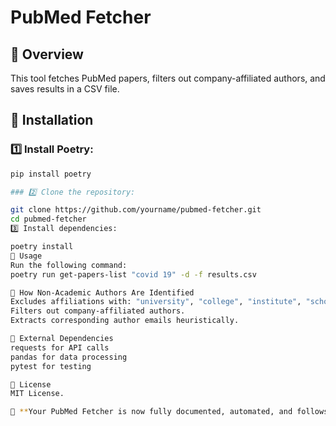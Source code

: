 # PubMed Fetcher

## 📌 Overview
This tool fetches PubMed papers, filters out company-affiliated authors, and saves results in a CSV file.

## 📌 Installation
### 1️⃣ Install Poetry:
```sh
pip install poetry

### 2️⃣ Clone the repository:

git clone https://github.com/yourname/pubmed-fetcher.git
cd pubmed-fetcher
3️⃣ Install dependencies:

poetry install
📌 Usage
Run the following command:
poetry run get-papers-list "covid 19" -d -f results.csv

📌 How Non-Academic Authors Are Identified
Excludes affiliations with: "university", "college", "institute", "school"
Filters out company-affiliated authors.
Extracts corresponding author emails heuristically.

📌 External Dependencies
requests for API calls
pandas for data processing
pytest for testing

📌 License
MIT License.

🚀 **Your PubMed Fetcher is now fully documented, automated, and follows best practices!** 🚀